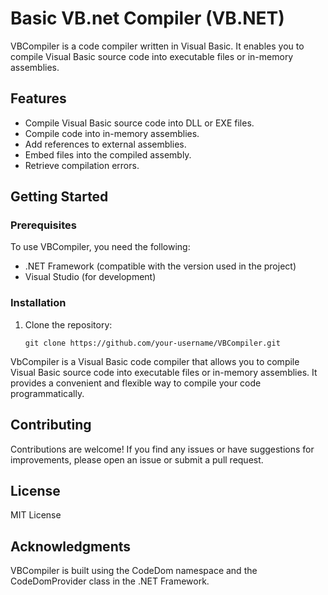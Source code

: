 ﻿# Basic VB.net Compiler (VB.NET)

VBCompiler is a code compiler written in Visual Basic. It enables you to compile Visual Basic source code into executable files or in-memory assemblies.

## Features

- Compile Visual Basic source code into DLL or EXE files.
- Compile code into in-memory assemblies.
- Add references to external assemblies.
- Embed files into the compiled assembly.
- Retrieve compilation errors.

## Getting Started

### Prerequisites

To use VBCompiler, you need the following:

- .NET Framework (compatible with the version used in the project)
- Visual Studio (for development)

### Installation

1. Clone the repository:

   ```shell
   git clone https://github.com/your-username/VBCompiler.git

VbCompiler is a Visual Basic code compiler that allows you to compile Visual Basic source code into executable files or in-memory assemblies. It provides a convenient and flexible way to compile your code programmatically.


## Contributing
Contributions are welcome! If you find any issues or have suggestions for improvements, please open an issue or submit a pull request.

## License
MIT License

## Acknowledgments
VBCompiler is built using the CodeDom namespace and the CodeDomProvider class in the .NET Framework.